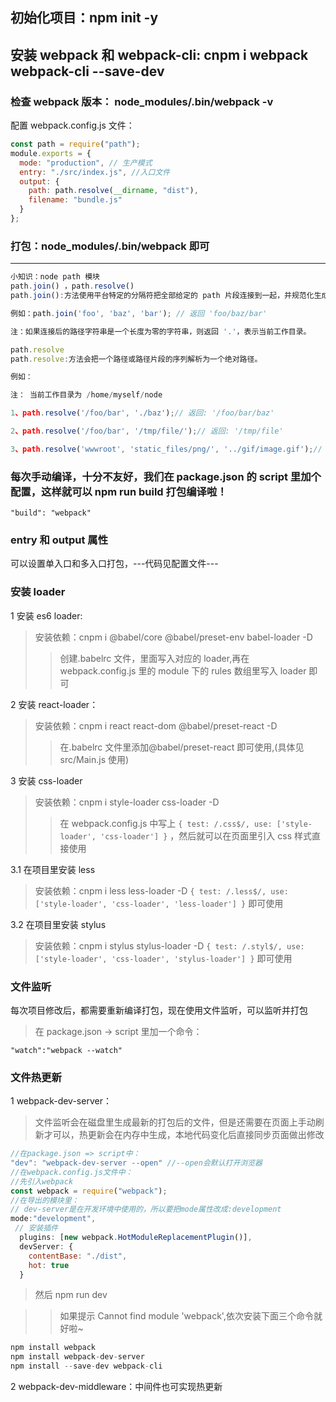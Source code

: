 ## 初始化项目：npm init -y

## 安装 webpack 和 webpack-cli: cnpm i webpack webpack-cli --save-dev

### 检查 webpack 版本： node_modules/.bin/webpack -v

配置 webpack.config.js 文件：

```javascript
const path = require("path");
module.exports = {
  mode: "production", // 生产模式
  entry: "./src/index.js", //入口文件
  output: {
    path: path.resolve(__dirname, "dist"),
    filename: "bundle.js"
  }
};
```

### 打包：node_modules/.bin/webpack 即可

---

```javascript
小知识：node path 模块
path.join() ，path.resolve()
path.join():方法使用平台特定的分隔符把全部给定的 path 片段连接到一起，并规范化生成的路径。

例如：path.join('foo', 'baz', 'bar'); // 返回 'foo/baz/bar'

注：如果连接后的路径字符串是一个长度为零的字符串，则返回 '.'，表示当前工作目录。

path.resolve
path.resolve:方法会把一个路径或路径片段的序列解析为一个绝对路径。

例如：

注： 当前工作目录为 /home/myself/node

1、path.resolve('/foo/bar', './baz');// 返回: '/foo/bar/baz'

2、path.resolve('/foo/bar', '/tmp/file/');// 返回: '/tmp/file'

3、path.resolve('wwwroot', 'static_files/png/', '../gif/image.gif');// 如果当前工作目录为 /home/myself/node，// 则返回 '/home/myself/node/wwwroot/static_files/gif/image.gif'
```

### 每次手动编译，十分不友好，我们在 package.json 的 script 里加个配置，这样就可以 npm run build 打包编译啦！

`"build": "webpack"`

### entry 和 output 属性

可以设置单入口和多入口打包，---代码见配置文件---

### 安装 loader

1 安装 es6 loader:

> 安装依赖：cnpm i @babel/core @babel/preset-env babel-loader -D
>
> > 创建.babelrc 文件，里面写入对应的 loader,再在 webpack.config.js 里的 module 下的 rules 数组里写入 loader 即可

2 安装 react-loader：

> 安装依赖：cnpm i react react-dom @babel/preset-react -D
>
> > 在.babelrc 文件里添加@babel/preset-react 即可使用,(具体见 src/Main.js 使用)

3 安装 css-loader

> 安装依赖：cnpm i style-loader css-loader -D
>
> > 在 webpack.config.js 中写上
> > `{ test: /.css$/, use: ['style-loader', 'css-loader'] }`
> > ，然后就可以在页面里引入 css 样式直接使用

3.1 在项目里安装 less

> 安装依赖：cnpm i less less-loader -D
> `{ test: /.less$/, use: ['style-loader', 'css-loader', 'less-loader'] }`
> 即可使用

3.2 在项目里安装 stylus

> 安装依赖：cnpm i stylus stylus-loader -D
> `{ test: /.styl$/, use: ['style-loader', 'css-loader', 'stylus-loader'] }`
> 即可使用

### 文件监听

每次项目修改后，都需要重新编译打包，现在使用文件监听，可以监听并打包

> 在 package.json -> script 里加一个命令：

```
"watch":"webpack --watch"
```

### 文件热更新

1 webpack-dev-server：

> 文件监听会在磁盘里生成最新的打包后的文件，但是还需要在页面上手动刷新才可以，热更新会在内存中生成，本地代码变化后直接同步页面做出修改

```javascript
//在package.json => script中：
"dev": "webpack-dev-server --open" //--open会默认打开浏览器
//在webpack.config.js文件中：
//先引入webpack
const webpack = require("webpack");
//在导出的模块里：
// dev-server是在开发环境中使用的，所以要把mode属性改成:development
mode:"development",
 // 安装插件
  plugins: [new webpack.HotModuleReplacementPlugin()],
  devServer: {
    contentBase: "./dist",
    hot: true
  }
```

> 然后 npm run dev

> > 如果提示 Cannot find module 'webpack',依次安装下面三个命令就好啦~

```javascript
npm install webpack
npm install webpack-dev-server
npm install --save-dev webpack-cli
```

2 webpack-dev-middleware：中间件也可实现热更新
